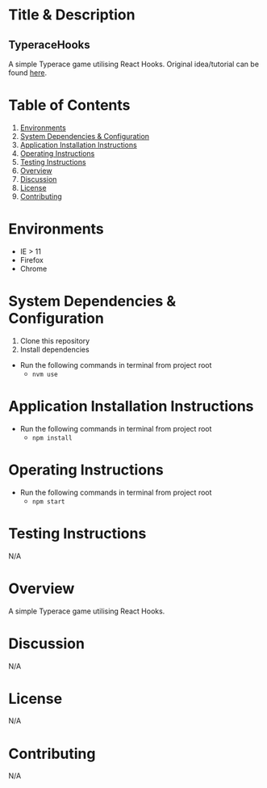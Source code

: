 # Title & Description

## TyperaceHooks

A simple Typerace game utilising React Hooks. Original idea/tutorial can be found [here](https://medium.com/@dtkatz/react-hooks-tutorial-learn-by-building-b90ec4db2b8e).

# Table of Contents

1. [Environments](#environments)
2. [System Dependencies & Configuration](#system-dependencies-&-configuration)
3. [Application Installation Instructions](#application-installation-instructions)
4. [Operating Instructions](#operating-instructions)
5. [Testing Instructions](#testing-instructions)
6. [Overview](#overview)
7. [Discussion](#discussion)
8. [License](#license)
9. [Contributing](#contributing)

# Environments

- IE > 11
- Firefox
- Chrome

# System Dependencies & Configuration

1. Clone this repository
2. Install dependencies

- Run the following commands in terminal from project root
  - `nvm use`

# Application Installation Instructions

- Run the following commands in terminal from project root
  - `npm install`

# Operating Instructions

- Run the following commands in terminal from project root
  - `npm start`

# Testing Instructions

N/A

# Overview

A simple Typerace game utilising React Hooks.

# Discussion

N/A

# License

N/A

# Contributing

N/A
